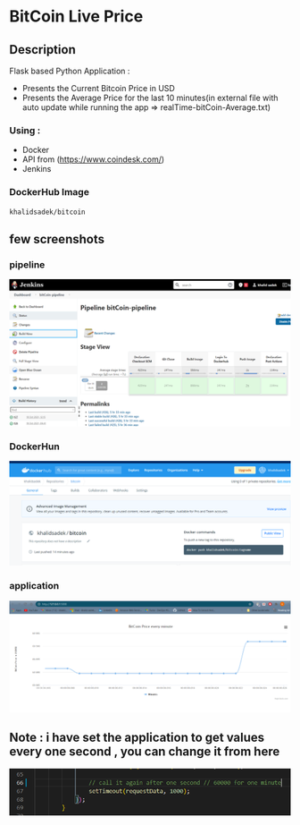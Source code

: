 # BitCoin Live Price

## Description

Flask based Python Application :

* Presents the Current Bitcoin Price in USD
* Presents the Average Price for the last 10 minutes(in external file with auto update while running the app => realTime-bitCoin-Average.txt)

### Using :

* Docker
* API from (https://www.coindesk.com/)
* Jenkins

### DockerHub Image 
```
khalidsadek/bitcoin
```

## few screenshots 
### pipeline
![](pipeline.PNG)


### DockerHun

![](dockerhub.PNG)

### application

![](app1.PNG)


## Note : i have set the application to get values every one second , you can change it from here

![](note.PNG)





